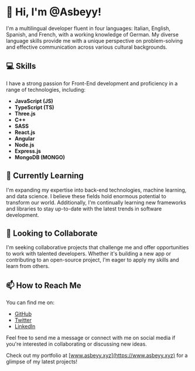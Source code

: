 # 👋 Hi, I'm @Asbeyy!

I'm a multilingual developer fluent in four languages: Italian, English, Spanish, and French, with a working knowledge of German. My diverse language skills provide me with a unique perspective on problem-solving and effective communication across various cultural backgrounds.

## 💻 Skills

I have a strong passion for Front-End development and proficiency in a range of technologies, including:

- **JavaScript (JS)**
- **TypeScript (TS)**
- **Three.js**
- **C++**
- **SASS**
- **React.js**
- **Angular**
- **Node.js**
- **Express.js**
- **MongoDB (MONGO)**

## 🌱 Currently Learning

I'm expanding my expertise into back-end technologies, machine learning, and data science. I believe these fields hold enormous potential to transform our world. Additionally, I'm continually learning new frameworks and libraries to stay up-to-date with the latest trends in software development.

## 💞️ Looking to Collaborate

I'm seeking collaborative projects that challenge me and offer opportunities to work with talented developers. Whether it's building a new app or contributing to an open-source project, I'm eager to apply my skills and learn from others.

## 📫 How to Reach Me

You can find me on:

- [GitHub](https://github.com/Asbeyy)
- [Twitter](https://twitter.com/your_twitter_handle)
- [LinkedIn](https://www.linkedin.com/in/your_linkedin_profile)

Feel free to send me a message or connect with me on social media if you're interested in collaborating or discussing new ideas.

Check out my portfolio at [www.asbeyy.xyz](https://www.asbeyy.xyz) for a glimpse of my latest projects!


<!---
Asbeyy/Asbeyy is a ✨ special ✨ repository because its `README.md` (this file) appears on your GitHub profile.
You can click the Preview link to take a look at your changes.
--->
